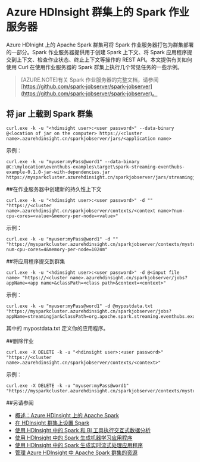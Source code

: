 <properties 
	pageTitle="HDInsight 上的 Apache Spark 作业服务器 | Azure" 
	description="了解如何使用 Spark 作业服务器在 Spark 群集上远程提交和管理作业。" 
	services="hdinsight" 
	documentationCenter="" 
	authors="nitinme" 
	manager="paulettm" 
	editor="cgronlun"/>

<tags 
	ms.service="hdinsight" 
	ms.date="07/10/2015" 
	wacn.date=""/>


# Azure HDInsight 群集上的 Spark 作业服务器

Azure HDInight 上的 Apache Spark 群集可将 Spark 作业服务器打包为群集部署的一部分。Spark 作业服务器提供用于创建 Spark 上下文、将 Spark 应用程序提交到上下文、检查作业状态、终止上下文等操作的 REST API。本文提供有关如何使用 Curl 在使用作业服务器的 Spark 群集上执行几个常见任务的一些示例。

>[AZURE.NOTE]有关 Spark 作业服务器的完整文档，请参阅 [https://github.com/spark-jobserver/spark-jobserver](https://github.com/spark-jobserver/spark-jobserver)。

## <a name="uploadjar"></a>将 jar 上载到 Spark 群集

	curl.exe -k -u "<hdinsight user>:<user password>" --data-binary @<location of jar on the computer> https://<cluster name>.azurehdinsight.cn/sparkjobserver/jars/<application name>

示例：
	
	curl.exe -k -u "myuser:myPass@word1" --data-binary @C:\mylocation\eventhubs-examples\target\spark-streaming-eventhubs-example-0.1.0-jar-with-dependencies.jar https://mysparkcluster.azurehdinsight.cn/sparkjobserver/jars/streamingjar


##<a name="createcontext"></a>在作业服务器中创建新的持久性上下文

	curl.exe -k -u "<hdinsight user>:<user password>" -d "" "https://<cluster name>.azurehdinsight.cn/sparkjobserver/contexts/<context name>?num-cpu-cores=<value>&memory-per-node=<value>"

示例：

	curl.exe -k -u "myuser:myPass@word1" -d "" "https://mysparkcluster.azurehdinsight.cn/sparkjobserver/contexts/mystreaming?num-cpu-cores=4&memory-per-node=1024m"


##<a name="submitapp"></a>将应用程序提交到群集

	curl.exe -k -u "<hdinsight user>:<user password>" -d @<input file name> "https://<cluster name>.azurehdinsight.cn/sparkjobserver/jobs?appName=<app name>&classPath=<class path>&context=<context>"

示例：

	curl.exe -k -u "myuser:myPass@word1" -d @mypostdata.txt "https://mysparkcluster.azurehdinsight.cn/sparkjobserver/jobs?appName=streamingjar&classPath=org.apache.spark.streaming.eventhubs.example.EventCountJobServer&context=mystreaming"

其中的 mypostdata.txt 定义你的应用程序。


##<a name="submitapp"></a>删除作业

	curl.exe -X DELETE -k -u "<hdinsight user>:<user password>" "https://<cluster name>.azurehdinsight.cn/sparkjobserver/contexts/<context>"

示例：

	curl.exe -X DELETE -k -u "myuser:myPass@word1" "https://mysparkcluster.azurehdinsight.cn/sparkjobserver/contexts/mystreaming"


##<a name="seealso"></a>另请参阅

* [概述：Azure HDInsight 上的 Apache Spark](/documentation/articles/hdinsight-apache-spark-overview)
* [在 HDInsight 群集上设置 Spark](/documentation/articles/hdinsight-apache-spark-provision-clusters)
* [使用 HDInsight 中的 Spark 和 BI 工具执行交互式数据分析](/documentation/articles/hdinsight-apache-spark-use-bi-tools)
* [使用 HDInsight 中的 Spark 生成机器学习应用程序](/documentation/articles/hdinsight-apache-spark-ipython-notebook-machine-learning)
* [使用 HDInsight 中的 Spark 生成实时流式处理应用程序](/documentation/articles/hdinsight-apache-spark-csharp-apache-zeppelin-eventhub-streaming)
* [管理 Azure HDInsight 中 Apache Spark 群集的资源](/documentation/articles/hdinsight-apache-spark-resource-manager)


[hdinsight-versions]: /documentation/articles/hdinsight-component-versioning
[hdinsight-upload-data]: /documentation/articles/hdinsight-upload-data
[hdinsight-storage]: /documentation/articles/hdinsight-use-blob-storage

[azure-purchase-options]: http://www.windowsazure.cn/pricing/overview/
[azure-trial]: http://www.windowsazure.cn/pricing/1rmb-trial/
[azure-management-portal]: https://manage.windowsazure.cn/
[azure-create-storageaccount]: /documentation/articles/storage-create-storage-account

<!---HONumber=66-->